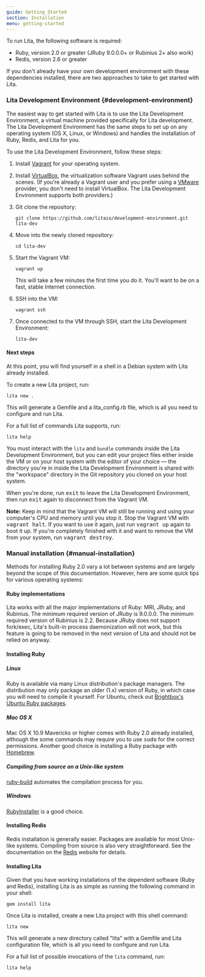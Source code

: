 ```yaml
---
guide: Getting Started
section: Installation
menu: getting-started
---
```


To run Lita, the following software is required:

* Ruby, version 2.0 or greater (JRuby 9.0.0.0+ or Rubinius 2+ also work)
* Redis, version 2.6 or greater

If you don't already have your own development environment with these dependencies installed, there are two approaches to take to get started with Lita.

### Lita Development Environment {#development-environment}

The easiest way to get started with Lita is to use the Lita Development Environment, a virtual machine provided specifically for Lita development. The Lita Development Environment has the same steps to set up on any operating system (OS X, Linux, or Windows) and handles the installation of Ruby, Redis, and Lita for you.

To use the Lita Development Environment, follow these steps:

1.  Install [Vagrant](https://www.vagrantup.com/) for your operating system.

1.  Install [VirtualBox](https://www.virtualbox.org/), the virtualization software Vagrant uses behind the scenes. (If you're already a Vagrant user and you prefer using a [VMware](http://www.vmware.com/) provider, you don't need to install VirtualBox. The Lita Development Environment supports both providers.)

1.  Git clone the repository:

    ~~~
    git clone https://github.com/litaio/development-environment.git lita-dev
    ~~~

1.  Move into the newly cloned repository:

    ~~~
    cd lita-dev
    ~~~

1.  Start the Vagrant VM:

    ~~~
    vagrant up
    ~~~

    This will take a few minutes the first time you do it. You'll want to be on a fast, stable Internet connection.

1.  SSH into the VM:

    ~~~
    vagrant ssh
    ~~~

1.  Once connected to the VM through SSH, start the Lita Development Environment:

    ~~~
    lita-dev
    ~~~

#### Next steps

At this point, you will find yourself in a shell in a Debian system with Lita already installed.

To create a new Lita project, run:

~~~
lita new .
~~~

This will generate a Gemfile and a lita_config.rb file, which is all you need to configure and run Lita.

For a full list of commands Lita supports, run:

~~~
lita help
~~~

You must interact with the `lita` and `bundle` commands inside the Lita Development Environment, but you can edit your project files either inside the VM or on your host system with the editor of your choice &mdash; the directory you're in inside the Lita Development Environment is shared with the "workspace" directory in the Git repository you cloned on your host system.

When you're done, run <kbd>exit</kbd> to leave the Lita Development Environment, then run <kbd>exit</kbd> again to disconnect from the Vagrant VM.

<div class="alert alert-info">
  <strong>Note:</strong>
  Keep in mind that the Vagrant VM will still be running and using your computer's CPU and memory until you stop it. Stop the Vagrant VM with <kbd>vagrant halt</kbd>. If you want to use it again, just run <kbd>vagrant up</kbd> again to boot it up. If you're completely finished with it and want to remove the VM from your system, run <kbd>vagrant destroy</kbd>.
</div>

### Manual installation {#manual-installation}

Methods for installing Ruby 2.0 vary a lot between systems and are largely beyond the scope of this documentation. However, here are some quick tips for various operating systems:

#### Ruby implementations

Lita works with all the major implementations of Ruby: MRI, JRuby, and Rubinius. The minimum required version of JRuby is 9.0.0.0. The minimum required version of Rubinius is 2.2. Because JRuby does not support fork/exec, Lita's built-in process daemonization will not work, but this feature is going to be removed in the next version of Lita and should not be relied on anyway.

#### Installing Ruby

##### Linux

Ruby is available via many Linux distribution's package managers. The distribution may only package an older (1.x) version of Ruby, in which case you will need to compile it yourself. For Ubuntu, check out [Brightbox's Ubuntu Ruby packages](http://brightbox.com/docs/ruby/ubuntu/).

##### Mac OS X

Mac OS X 10.9 Mavericks or higher comes with Ruby 2.0 already installed, although the some commands may require you to use <kbd>sudo</kbd> for the correct permissions. Another good choice is installing a Ruby package with [Homebrew](http://brew.sh/).

##### Compiling from source on a Unix-like system

[ruby-build](https://github.com/sstephenson/ruby-build) automates the compilation process for you.

##### Windows

[RubyInstaller](http://rubyinstaller.org/) is a good choice.

#### Installing Redis

Redis installation is generally easier. Packages are available for most Unix-like systems. Compiling from source is also very straightforward. See the documentation on the [Redis](http://redis.io/) website for details.

#### Installing Lita

Given that you have working installations of the dependent software (Ruby and Redis), installing Lita is as simple as running the following command in your shell:

~~~
gem install lita
~~~

Once Lita is installed, create a new Lita project with this shell command:

~~~
lita new
~~~

This will generate a new directory called "lita" with a Gemfile and Lita configuration file, which is all you need to configure and run Lita.

For a full list of possible invocations of the `lita` command, run:

~~~
lita help
~~~
